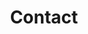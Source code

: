 ---
title: Contact
layout: contact
menu:
  main:
    weight: 6
  footer_secondary:
    weight: 5
seo:
  page_title:
  meta_description:
  featured_image: /uploads/two-people-at-table-1.jpg
  featured_image_alt: Two people sitting at a table together
content_blocks:
  - _bookshop_name: hero-two-column
    heading: Get in Touch
    body: >-
      Whether you’re a new or existing client, we’re always just a phone call away. Our office hours are from 8am-5pm local time, so if you call outside these hours, please leave your name and number so we can return your call the next business day
    image:
      image_url: /uploads/two-people-at-table-1.jpg
      image_alt: Two people sitting at a table together
    button:
      button_url:
      button_text:
      open_in_new_tab: false
---